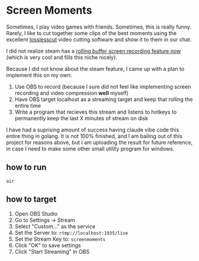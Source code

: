 # Screen Moments

Sometimes, I play video games with friends. Sometimes, this is really funny. Rarely, I like to cut together some clips of the best moments using the excellent [losslesscut](https://mifi.no/losslesscut/) video cutting software and show it to them in our chat.

I did not realize steam has a [rolling buffer screen recording feature now](https://help.steampowered.com/en/faqs/view/23B7-49AD-4A28-9590) (which is very cool and fills this niche nicely). 

Because I did not know about the steam feature, I came up with a plan to implement this on my own:

1. Use OBS to record (because I sure did not feel like implementing screen recording and video compression **well** myself)
2. Have OBS target localhost as a streaming target and keep that rolling the entire time
3. Write a program that recieves this stream and listens to hotkeys to permanently keep the last X minutes of stream on disk

I have had a suprising amount of success having claude vibe code this entire thing in golang. It is not 100% finished, and I am bailing out of this project for reasons above, but I am uploading the result for future reference, in case I need to make some other small utility program for windows.


## how to run 

`air`

## how to target

1. Open OBS Studio
2. Go to Settings -> Stream
3. Select "Custom..." as the service
4. Set the Server to: `rtmp://localhost:1935/live`
5. Set the Stream Key to: `screenmoments`
6. Click "OK" to save settings
7. Click "Start Streaming" in OBS
